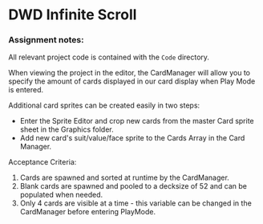 # DWD Infinite Scroll

### Assignment notes:
 
All relevant project code is contained with the `Code` directory.

When viewing the project in the editor, the CardManager will allow you to specify the amount of cards displayed in our card display when Play Mode is entered.

Additional card sprites can be created easily in two steps:

- Enter the Sprite Editor and crop new cards from the master Card sprite sheet in the Graphics folder.
- Add new card's suit/value/face sprite to the Cards Array in the Card Manager.

Acceptance Criteria:

1. Cards are spawned and sorted at runtime by the CardManager.
2. Blank cards are spawned and pooled to a decksize of 52 and can be populated when needed.
3. Only 4 cards are visible at a time - this variable can be changed in the CardManager before entering PlayMode.